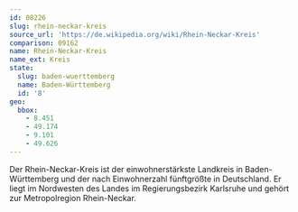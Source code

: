 ```yaml
---
id: 08226
slug: rhein-neckar-kreis
source_url: 'https://de.wikipedia.org/wiki/Rhein-Neckar-Kreis'
comparison: 09162
name: Rhein-Neckar-Kreis
name_ext: Kreis
state:
  slug: baden-wuerttemberg
  name: Baden-Württemberg
  id: '8'
geo:
  bbox:
    - 8.451
    - 49.174
    - 9.101
    - 49.626
---
```


Der Rhein-Neckar-Kreis ist der einwohnerstärkste Landkreis in Baden-Württemberg und der nach Einwohnerzahl fünftgrößte in Deutschland. Er liegt im Nordwesten des Landes im Regierungsbezirk Karlsruhe und gehört zur Metropolregion Rhein-Neckar.
